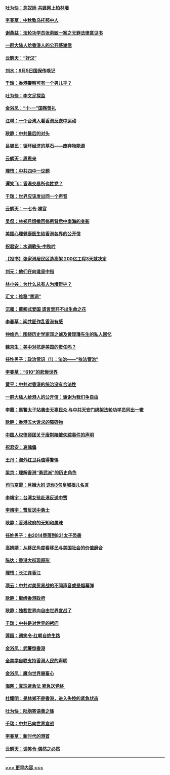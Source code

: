 #### [吐为快：念奴娇‧共匪网上柏林墙](../pages/nsc993/n11519122.md?t=09131955) 
#### [李春草：中秋致乌托邦中人](../pages/nsc993/n11518776.md?t=09131955) 
#### [谢燕益：法轮功学员张莉敏一案之无罪法律意见书](../pages/nsc993/n11517600.md?t=09131955) 
#### [一群大陆人给香港人的公开感谢信](../pages/nsc993/n11514797.md?t=09131955) 
#### [云鹤天：“好汉”](../pages/nsc993/n11513536.md?t=09131955) 
#### [刘水：9月5日国保传唤记](../pages/nsc993/n11513460.md?t=09131955) 
#### [千瑞：香港警察可有一个男儿乎？](../pages/nsc993/n11513109.md?t=09131955) 
#### [吐为快：李文足探监](../pages/nsc993/n11509622.md?t=09131955) 
#### [金浴凤：“十‧一”国殇贺礼](../pages/nsc993/n11509593.md?t=09131955) 
#### [江琳：一个台湾人看香港反送中运动](../pages/nsc993/n11509211.md?t=09131955) 
#### [耿静：中共最后的对头](../pages/nsc993/n11508308.md?t=09131955) 
#### [吕锡民：循环经济的基石——废弃物能源](../pages/nsc993/n11508212.md?t=09131955) 
#### [云鹤天：周恩来](../pages/nsc993/n11508055.md?t=09131955) 
#### [理悟：中共四中一议题](../pages/nsc993/n11507782.md?t=09131955) 
#### [谭笑飞：香港交易所也姓党？](../pages/nsc993/n11507753.md?t=09131955) 
#### [千瑞：世界应该发出同一个声音](../pages/nsc993/n11507290.md?t=09131955) 
#### [云鹤天：一七令‧裸官](../pages/nsc993/n11507177.md?t=09131955) 
#### [吴侃：林郑月娥撤回修例背后中南海的身影](../pages/nsc993/n11506876.md?t=09131955) 
#### [美国心理健康医生给香港各界的公开信](../pages/nsc993/n11506809.md?t=09131955) 
#### [祝君安：水调歌头‧中秋吟](../pages/nsc993/n11506758.md?t=09131955) 
#### [【投书】张家港居民区造高架 200亿工程3天就决定](../pages/nsc993/n11506682.md?t=09131955) 
#### [刘元：他们在向谁竖中指](../pages/nsc993/n11505384.md?t=09131955) 
#### [林小谷：为什么总有人为墙辩护？](../pages/nsc993/n11505226.md?t=09131955) 
#### [汇文：维稳“黑洞”](../pages/nsc993/n11504347.md?t=09131955) 
#### [沉雁：董卿式爱国 谎言里开不出生命之花](../pages/nsc993/n11503215.md?t=09131955) 
#### [李春草：闻共匪作乱香港有感](../pages/nsc993/n11503072.md?t=09131955) 
#### [仲维光：围绕历史学家邓之诚及黄现璠先生的私人回忆](../pages/nsc993/n11501330.md?t=09131955) 
#### [魏京生：美中对抗是美国的责任吗？](../pages/nsc993/n11500723.md?t=09131955) 
#### [任性男子：政治常识（1）：法治——“依法管治”](../pages/nsc993/n11500791.md?t=09131955) 
#### [李春草：“610”的悲惨世界](../pages/nsc993/n11501141.md?t=09131955) 
#### [黄平：中共对香港的统治没有合法性](../pages/nsc993/n11499473.md?t=09131955) 
#### [一群大陆人给港人的公开信：谢谢为我们争自由](../pages/nsc993/n11500402.md?t=09131955) 
#### [李霞：黑警太子站袭击无辜民众 与中共天安门绑架法轮功学员同出一辙](../pages/nsc993/n11499805.md?t=09131955) 
#### [耿静：香港五大诉求的障碍物](../pages/nsc993/n11497578.md?t=09131955) 
#### [中国人权律师团关于唐荆陵被失踪事件的声明](../pages/nsc993/n11500014.md?t=09131955) 
#### [祝君安：哀傀儡](../pages/nsc993/n11499776.md?t=09131955) 
#### [王丹：海外红卫兵值得警惕](../pages/nsc993/n11498138.md?t=09131955) 
#### [梁京：理解香港“勇武派”的历史角色](../pages/nsc993/n11498006.md?t=09131955) 
#### [司马京雷：月娥大妈  送你3句皇城根儿名言](../pages/nsc993/n11497885.md?t=09131955) 
#### [李靖宇：台湾女孩赴港反送中赞](../pages/nsc993/n11497721.md?t=09131955) 
#### [李靖宇：赞反送中勇士](../pages/nsc993/n11497452.md?t=09131955) 
#### [耿静：香港政府的无知和愚昧](../pages/nsc993/n11494238.md?t=09131955) 
#### [任姓男子：由2014堕落到831太子恐袭](../pages/nsc993/n11496683.md?t=09131955) 
#### [高婧婧：从移民角度看移民与美国社会的价值磨合](../pages/nsc993/n11495757.md?t=09131955) 
#### [陈达：香港大街现原形 ](../pages/nsc993/n11495441.md?t=09131955) 
#### [理悟：长江连香江](../pages/nsc993/n11495377.md?t=09131955) 
#### [项云：中共对美贸易战的不同声音或是烟幕弹](../pages/nsc993/n11494929.md?t=09131955) 
#### [耿静：取缔香港政府](../pages/nsc993/n11494218.md?t=09131955) 
#### [耿静：独裁世界向自由世界宣战了](../pages/nsc993/n11494190.md?t=09131955) 
#### [千瑞：中共是对世界的拷问](../pages/nsc993/n11493021.md?t=09131955) 
#### [莲园：调笑令‧红朝自绝生路](../pages/nsc993/n11493011.md?t=09131955) 
#### [金浴凤：武警惊香港](../pages/nsc993/n11492994.md?t=09131955) 
#### [全美学自联支持香港人民的声明](../pages/nsc993/n11492630.md?t=09131955) 
#### [金浴凤：魔向世界展畜心](../pages/nsc993/n11492599.md?t=09131955) 
#### [海网：真玩紧急法 紧急送党终 ](../pages/nsc993/n11492535.md?t=09131955) 
#### [杜耀明：是林郑不是香港，进入失控的紧急状态](../pages/nsc993/n11491420.md?t=09131955) 
#### [吐为快：陆胞寄语黄之锋](../pages/nsc993/n11491117.md?t=09131955) 
#### [千瑞：中共已向世界宣战](../pages/nsc993/n11490123.md?t=09131955) 
#### [李春草：新时代的港首](../pages/nsc993/n11489864.md?t=09131955) 
#### [云鹤天：调笑令·偶然之必然](../pages/nsc993/n11489701.md?t=09131955) 

----
#### [ >>> 更早内容 <<< ](../indexes/nsc993-earlier.md)
